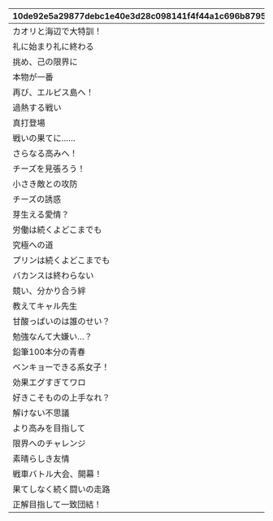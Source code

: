 |10de92e5a29877debc1e40e3d28c098141f4f44a1c696b8795e438b992199953|d050e7c068b9d2f09a11ee25c7e9d60968b5a03043280c9ec593a0d48d15d7ce|5c59e91c3f98da567a24253e94c160ea6e355ea06eac7c685e0f570d42351dc1|
| --- | --- | --- |
|カオリと海辺で大特訓！|5021700|1003|
|礼に始まり礼に終わる|5021701|1003|
|挑め、己の限界に|5021710|1003|
|本物が一番|5021711|1003|
|再び、エルピス島へ！|5027700|1004|
|過熱する戦い|5027701|1004|
|真打登場|5027702|1004|
|戦いの果てに……|5027703|1004|
|さらなる高みへ！|5027704|1004|
|チーズを見張ろう！|5040700|1005|
|小さき敵との攻防|5040701|1005|
|チーズの誘惑|5040702|1005|
|芽生える愛情？|5040703|1005|
|労働は続くよどこまでも|5040704|1005|
|究極への道|5080700|1008|
|プリンは続くよどこまでも|5080701|1008|
|バカンスは終わらない|5096700|1010|
|競い、分かり合う絆|5096701|1010|
|教えてキャル先生|5126700|1012|
|甘酸っぱいのは誰のせい？|5126701|1012|
|勉強なんて大嫌い…？|5126702|1012|
|鉛筆100本分の青春|5126703|1012|
|ベンキョーできる系女子！|5126710|1012|
|効果エグすぎてワロ|5126711|1012|
|好きこそものの上手なれ？|5126712|1012|
|解けない不思議|5126713|1012|
|より高みを目指して|5142700|1013|
|限界へのチャレンジ|5142701|1013|
|素晴らしき友情|5142702|1013|
|戦車バトル大会、開幕！|5156700|1014|
|果てしなく続く闘いの走路|5156701|1014|
|正解目指して一致団結！|9004201|1009|